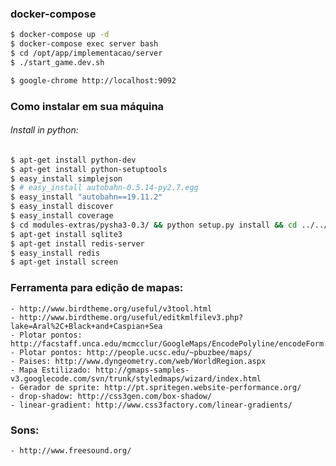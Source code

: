 ### docker-compose
```sh
$ docker-compose up -d
$ docker-compose exec server bash
$ cd /opt/app/implementacao/server
$ ./start_game.dev.sh
```

```sh
$ google-chrome http://localhost:9092
```

### Como instalar em sua máquina

###### Install in python:
```sh
$ apt-get install python-dev
$ apt-get install python-setuptools
$ easy_install simplejson
$ # easy_install autobahn-0.5.14-py2.7.egg
$ easy_install "autobahn==19.11.2"
$ easy_install discover
$ easy_install coverage
$ cd modules-extras/pysha3-0.3/ && python setup.py install && cd ../../
$ apt-get install sqlite3
$ apt-get install redis-server
$ easy_install redis 
$ apt-get install screen
```

### Ferramenta para edição de mapas:
    - http://www.birdtheme.org/useful/v3tool.html
    - http://www.birdtheme.org/useful/editkmlfilev3.php?lake=Aral%2C+Black+and+Caspian+Sea
    - Plotar pontos: http://facstaff.unca.edu/mcmcclur/GoogleMaps/EncodePolyline/encodeForm.html
    - Plotar pontos: http://people.ucsc.edu/~pbuzbee/maps/
    - Paises: http://www.dyngeometry.com/web/WorldRegion.aspx
    - Mapa Estilizado: http://gmaps-samples-v3.googlecode.com/svn/trunk/styledmaps/wizard/index.html
    - Gerador de sprite: http://pt.spritegen.website-performance.org/
    - drop-shadow: http://css3gen.com/box-shadow/
    - linear-gradient: http://www.css3factory.com/linear-gradients/

### Sons:
    - http://www.freesound.org/
